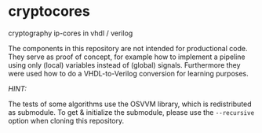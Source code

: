 # cryptocores
cryptography ip-cores in vhdl / verilog

The components in this repository are not intended for productional code.
They serve as proof of concept, for example how to implement a pipeline using
only (local) variables instead of (global) signals. Furthermore they were used
how to do a VHDL-to-Verilog conversion for learning purposes.

*HINT:*

The tests of some algorithms use the OSVVM library, which is redistributed as
submodule. To get & initialize the submodule, please use the `--recursive` option
when cloning this repository.
